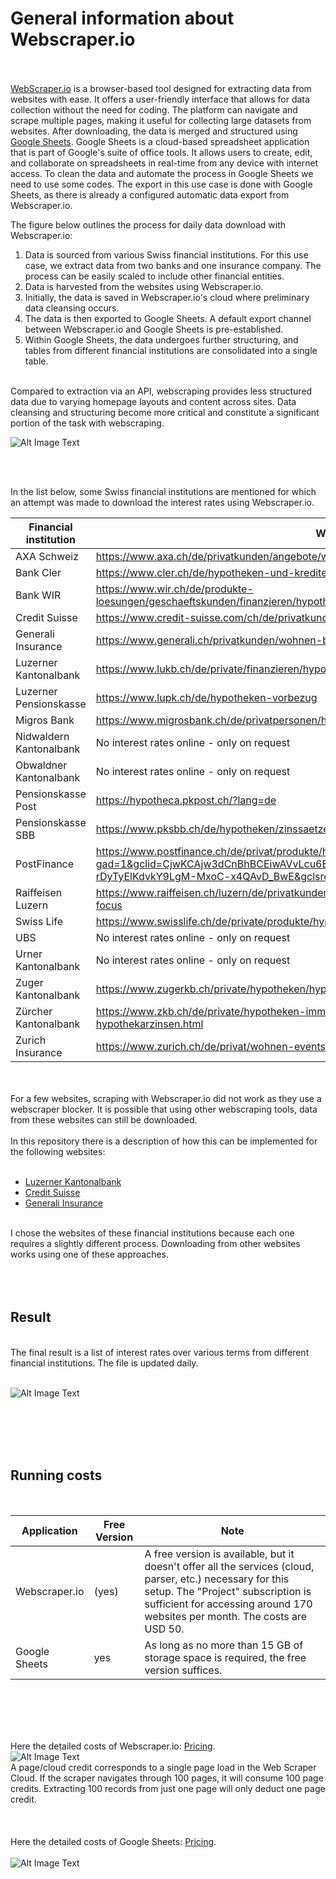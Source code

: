 # General information about Webscraper.io
<br><br>
[WebScraper.io](https://webscraper.io/) is a browser-based tool designed for extracting data from websites with ease. It offers a user-friendly interface that allows for data collection without the need for coding. The platform can navigate and scrape multiple pages, making it useful for collecting large datasets from websites. After downloading, the data is merged and structured using [Google Sheets](https://www.google.com/sheets/about/). Google Sheets is a cloud-based spreadsheet application that is part of Google's suite of office tools. It allows users to create, edit, and collaborate on spreadsheets in real-time from any device with internet access. To clean the data and automate the process in Google Sheets we need to use some codes. The export in this use case is done with Google Sheets, as there is already a configured automatic data export from Webscraper.io.  

The figure below outlines the process for daily data download with Webscraper.io:

1. Data is sourced from various Swiss financial institutions. For this use case, we extract data from two banks and one insurance company. The process can be easily scaled to include other financial entities.
2. Data is harvested from the websites using Webscraper.io.
3. Initially, the data is saved in Webscraper.io's cloud where preliminary data cleansing occurs.
4. The data is then exported to Google Sheets. A default export channel between Webscraper.io and Google Sheets is pre-established.
5. Within Google Sheets, the data undergoes further structuring, and tables from different financial institutions are consolidated into a single table.
<br>
Compared to extraction via an API, webscraping provides less structured data due to varying homepage layouts and content across sites. Data cleansing and structuring become more critical and constitute a significant portion of the task with webscraping.
<br>

![Alt Image Text](./Images/WS_Dataflow.png "Dataflow")
  
<br><br>

In the list below, some Swiss financial institutions are mentioned for which an attempt was made to download the interest rates using Webscraper.io. 

| Financial institution  | Website                | Webscraper.io         |
|--------------------    |---------------------   |-------------------    |
| AXA Schweiz | https://www.axa.ch/de/privatkunden/angebote/wohnen-eigentum/hypotheken.html | Does *not* work|
| Bank Cler | https://www.cler.ch/de/hypotheken-und-kredite/hypotheken/hypothekarzinsen| Does *not* work|
| Bank WIR| https://www.wir.ch/de/produkte-loesungen/geschaeftskunden/finanzieren/hypotheken/festhypotheken | Works |
| Credit Suisse| https://www.credit-suisse.com/ch/de/privatkunden/hypothek/services/hypothekarzinsen.html | Works |
| Generali Insurance| https://www.generali.ch/privatkunden/wohnen-bauen/hypotheken | Works |
| Luzerner Kantonalbank| https://www.lukb.ch/de/private/finanzieren/hypotheken/festhypothek | Works |
| Luzerner Pensionskasse| https://www.lupk.ch/de/hypotheken-vorbezug | Works |
| Migros Bank| https://www.migrosbank.ch/de/privatpersonen/hypotheken-kredite/hypotheken/festhypothek.html | Works |
| Nidwaldern Kantonalbank| No interest rates online - only on request | Does *not* work |
| Obwaldner Kantonalbank| No interest rates online - only on request | Does *not* work |
| Pensionskasse Post| https://hypotheca.pkpost.ch/?lang=de | Works |
| Pensionskasse SBB| https://www.pksbb.ch/de/hypotheken/zinssaetze | Works |
| PostFinance| https://www.postfinance.ch/de/privat/produkte/hypotheken/zinssaetze-hypotheken.html?gad=1&gclid=CjwKCAjw3dCnBhBCEiwAVvLcu6ErynKha19h1Z-fJCizvungMx886DqeRR-rDyTyElKdvkY9LgM-MxoC-x4QAvD_BwE&gclsrc=aw.ds | Works |
| Raiffeisen Luzern| https://www.raiffeisen.ch/luzern/de/privatkunden/hypotheken/hypothekenzinsen.html#bankselector-focus | Does *not* work |
| Swiss Life| https://www.swisslife.ch/de/private/produkte/hypotheken/aktuelle-zinssaetze.html | Works |
| UBS | No interest rates online - only on request  | Does *not* work |
| Urner Kantonalbank| No interest rates online - only on request  | Does *not* work |
| Zuger Kantonalbank| https://www.zugerkb.ch/private/hypotheken/hypothekarzinsen | Works |
| Zürcher Kantonalbank| https://www.zkb.ch/de/private/hypotheken-immobilien/hypotheken-zinsen/aktuelle-hypothekarzinsen.html | Works |
| Zurich Insurance| https://www.zurich.ch/de/privat/wohnen-events/wohneigentum/hypothek | Works |

<br><br>
For a few websites, scraping with Webscraper.io did not work as they use a webscraper blocker. It is possible that using other webscraping tools, data from these websites can still be downloaded.
<br><br>
In this repository there is a description of how this can be implemented for the following websites:
<br><br>
- [Luzerner Kantonalbank](1Webscraper.io_LuzernerKantonalbank.md)
- [Credit Suisse](1Webscraper.io_CreditSuisse.md)
- [Generali Insurance](1Webscraper.io_Generali.md)
<br><br>

I chose the websites of these financial institutions because each one requires a slightly different process. Downloading from other websites works using one of these approaches.
<br><br><br><br>

## Result
<br>
The final result is a list of interest rates over various terms from different financial institutions. The file is updated daily.
<br><br>

![Alt Image Text](./Images/WS_Result.png "Result")

<br><br><br><br>

## Running costs
<br>

| Application  | Free Version  | Note          |
|-----------    |---------------|---------------|
| Webscraper.io | (yes)         | A free version is available, but it doesn't offer all the services (cloud, parser, etc.) necessary for this setup. The "Project" subscription is sufficient for accessing around 170 websites per month. The costs are USD 50. |
| Google Sheets | yes         | As long as no more than 15 GB of storage space is required, the free version suffices. |

<br><br><br><br>

Here the detailed costs of Webscraper.io: [Pricing](https://webscraper.io/pricing). 
<br>
![Alt Image Text](./Images/WS_Pricing.png "Premium")
<br>
A page/cloud credit corresponds to a single page load in the Web Scraper Cloud. If the scraper navigates through 100 pages, it will consume 100 page credits. Extracting 100 records from just one page will only deduct one page credit.
<br><br><br><br>
Here the detailed costs of Google Sheets: [Pricing](https://www.google.com/sheets/about/#pricing).  
<br>
![Alt Image Text](./Images/WS_Pricing_Google.png "Setup9")
